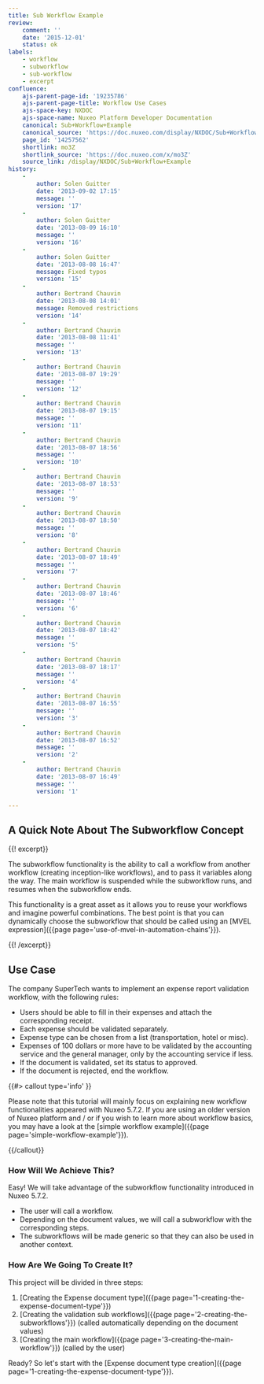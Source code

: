 ```yaml
---
title: Sub Workflow Example
review:
    comment: ''
    date: '2015-12-01'
    status: ok
labels:
    - workflow
    - subworkflow
    - sub-workflow
    - excerpt
confluence:
    ajs-parent-page-id: '19235786'
    ajs-parent-page-title: Workflow Use Cases
    ajs-space-key: NXDOC
    ajs-space-name: Nuxeo Platform Developer Documentation
    canonical: Sub+Workflow+Example
    canonical_source: 'https://doc.nuxeo.com/display/NXDOC/Sub+Workflow+Example'
    page_id: '14257562'
    shortlink: mo3Z
    shortlink_source: 'https://doc.nuxeo.com/x/mo3Z'
    source_link: /display/NXDOC/Sub+Workflow+Example
history:
    - 
        author: Solen Guitter
        date: '2013-09-02 17:15'
        message: ''
        version: '17'
    - 
        author: Solen Guitter
        date: '2013-08-09 16:10'
        message: ''
        version: '16'
    - 
        author: Solen Guitter
        date: '2013-08-08 16:47'
        message: Fixed typos
        version: '15'
    - 
        author: Bertrand Chauvin
        date: '2013-08-08 14:01'
        message: Removed restrictions
        version: '14'
    - 
        author: Bertrand Chauvin
        date: '2013-08-08 11:41'
        message: ''
        version: '13'
    - 
        author: Bertrand Chauvin
        date: '2013-08-07 19:29'
        message: ''
        version: '12'
    - 
        author: Bertrand Chauvin
        date: '2013-08-07 19:15'
        message: ''
        version: '11'
    - 
        author: Bertrand Chauvin
        date: '2013-08-07 18:56'
        message: ''
        version: '10'
    - 
        author: Bertrand Chauvin
        date: '2013-08-07 18:53'
        message: ''
        version: '9'
    - 
        author: Bertrand Chauvin
        date: '2013-08-07 18:50'
        message: ''
        version: '8'
    - 
        author: Bertrand Chauvin
        date: '2013-08-07 18:49'
        message: ''
        version: '7'
    - 
        author: Bertrand Chauvin
        date: '2013-08-07 18:46'
        message: ''
        version: '6'
    - 
        author: Bertrand Chauvin
        date: '2013-08-07 18:42'
        message: ''
        version: '5'
    - 
        author: Bertrand Chauvin
        date: '2013-08-07 18:17'
        message: ''
        version: '4'
    - 
        author: Bertrand Chauvin
        date: '2013-08-07 16:55'
        message: ''
        version: '3'
    - 
        author: Bertrand Chauvin
        date: '2013-08-07 16:52'
        message: ''
        version: '2'
    - 
        author: Bertrand Chauvin
        date: '2013-08-07 16:49'
        message: ''
        version: '1'

---
```

## A Quick Note About The Subworkflow Concept

{{! excerpt}}

The subworkflow functionality is the ability to call a workflow from another workflow (creating inception-like workflows), and to pass it variables along the way. The main workflow is suspended while the subworkflow runs, and resumes when the subworkflow ends.

This functionality is a great asset as it allows you to reuse your workflows and imagine powerful combinations. The best point is that you can dynamically choose the subworkflow that should be called using an [MVEL expression]({{page page='use-of-mvel-in-automation-chains'}}).

{{! /excerpt}}

## Use Case

The company SuperTech wants to implement an expense report validation workflow, with the following rules:

*   Users should be able to fill in their expenses and attach the corresponding receipt.
*   Each expense should be validated separately.
*   Expense type can be chosen from a list (transportation, hotel or misc).
*   Expenses of 100 dollars or more have to be validated by the accounting service and the general manager, only by the accounting service if less.
*   If the document is validated, set its status to approved.
*   If the document is rejected, end the workflow.

{{#> callout type='info' }}

Please note that this tutorial will mainly focus on explaining new workflow functionalities appeared with Nuxeo 5.7.2\. If you are using an older version of Nuxeo platform and / or if you wish to learn more about workflow basics, you may have a look at the [simple workflow example]({{page page='simple-workflow-example'}}).

{{/callout}}

### How Will We Achieve This?

Easy! We will take advantage of the subworkflow functionality introduced in Nuxeo 5.7.2.

*   The user will call a workflow.
*   Depending on the document values, we will call a subworkflow with the corresponding steps.
*   The subworkflows will be made generic so that they can also be used in another context.

### How Are We Going To Create It?

This project will be divided in three steps:

1.  [Creating the Expense document type]({{page page='1-creating-the-expense-document-type'}})
2.  [Creating the validation sub workflows]({{page page='2-creating-the-subworkflows'}}) (called automatically depending on the document values)
3.  [Creating the main workflow]({{page page='3-creating-the-main-workflow'}}) (called by the user)

Ready? So let's start with the [Expense document type creation]({{page page='1-creating-the-expense-document-type'}}).